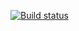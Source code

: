 [![Build status](https://ci.appveyor.com/api/projects/status/mm6mvj4ivo8u4fui?svg=true)](https://ci.appveyor.com/project/Sacr1fice/homework2-3-2)
